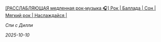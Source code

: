 <!--2025-10-10 11:49:39-->
<div class="yb">
  <a class="nodecor" href="/index.html?rok-muzyka/rasslablyajushchaya_medlennaya_rok-muzyka_rok_ballada_son_myagkij_rok_naslajdajsya">
    <img class="preview" data-videoid="https://rutube.ru/play/embed/http://rutube.ru/video/d459d20b6da46d2e2f5bc2b686ca1696/" src="http://pic.rutubelist.ru/video/2025-10-10/a1/2d/a12d82e4b6bcfd2724ccdb1d2bfac47e.jpg" align="left" alt="">
  </a>
  <div class="inlbl text">
    <p><a class="nodecor" href="/index.html?rok-muzyka/rasslablyajushchaya_medlennaya_rok-muzyka_rok_ballada_son_myagkij_rok_naslajdajsya">[РАССЛАБЛЯЮЩАЯ медленная рок-музыка 🎧] Рок | Баллада | Сон | Мягкий рок | Наслаждайся |</a></p>
    <p><i class="smaller2">Спи с Дилли</i></p>
    <i class="smaller3">2025-10-10</i>
  </div>
</div>

